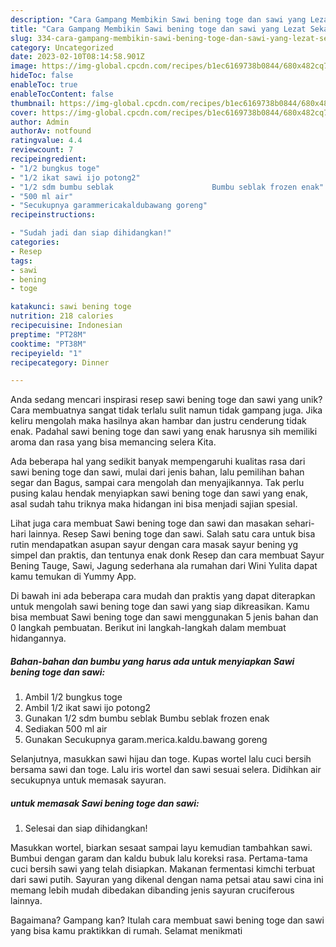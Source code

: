```yaml
---
description: "Cara Gampang Membikin Sawi bening toge dan sawi yang Lezat Sekali"
title: "Cara Gampang Membikin Sawi bening toge dan sawi yang Lezat Sekali"
slug: 334-cara-gampang-membikin-sawi-bening-toge-dan-sawi-yang-lezat-sekali
category: Uncategorized
date: 2023-02-10T08:14:58.901Z
image: https://img-global.cpcdn.com/recipes/b1ec6169738b0844/680x482cq70/sawi-bening-toge-dan-sawi-foto-resep-utama.jpg
hideToc: false
enableToc: true
enableTocContent: false
thumbnail: https://img-global.cpcdn.com/recipes/b1ec6169738b0844/680x482cq70/sawi-bening-toge-dan-sawi-foto-resep-utama.jpg
cover: https://img-global.cpcdn.com/recipes/b1ec6169738b0844/680x482cq70/sawi-bening-toge-dan-sawi-foto-resep-utama.jpg
author: Admin
authorAv: notfound
ratingvalue: 4.4
reviewcount: 7
recipeingredient:
- "1/2 bungkus toge"
- "1/2 ikat sawi ijo potong2"
- "1/2 sdm bumbu seblak                      Bumbu seblak frozen enak"
- "500 ml air"
- "Secukupnya garammericakaldubawang goreng"
recipeinstructions:

- "Sudah jadi dan siap dihidangkan!"
categories:
- Resep
tags:
- sawi
- bening
- toge

katakunci: sawi bening toge 
nutrition: 218 calories
recipecuisine: Indonesian
preptime: "PT28M"
cooktime: "PT38M"
recipeyield: "1"
recipecategory: Dinner

---
```





Anda sedang mencari inspirasi resep sawi bening toge dan sawi yang unik? Cara membuatnya sangat tidak terlalu sulit namun tidak gampang juga. Jika keliru mengolah maka hasilnya akan hambar dan justru cenderung tidak enak. Padahal sawi bening toge dan sawi yang enak harusnya sih memiliki aroma dan rasa yang bisa memancing selera Kita.





Ada beberapa hal yang sedikit banyak mempengaruhi kualitas rasa dari sawi bening toge dan sawi, mulai dari jenis bahan, lalu pemilihan bahan segar dan Bagus, sampai cara mengolah dan menyajikannya. Tak perlu pusing kalau hendak menyiapkan sawi bening toge dan sawi yang enak,      asal sudah tahu triknya maka hidangan ini bisa menjadi sajian spesial.














Lihat juga cara membuat Sawi bening toge dan sawi dan masakan sehari-hari lainnya. Resep Sawi bening toge dan sawi. Salah satu cara untuk bisa rutin mendapatkan asupan sayur dengan cara masak sayur bening yg simpel dan praktis, dan tentunya enak donk Resep dan cara membuat Sayur Bening Tauge, Sawi, Jagung sederhana ala rumahan dari Wini Yulita dapat kamu temukan di Yummy App.






Di bawah ini ada beberapa cara mudah dan praktis yang dapat diterapkan untuk mengolah sawi bening toge dan sawi yang siap dikreasikan. Kamu bisa membuat Sawi bening toge dan sawi menggunakan 5 jenis bahan dan 0 langkah pembuatan. Berikut ini langkah-langkah dalam membuat hidangannya.

<!--inarticleads1-->

##### Bahan-bahan dan bumbu yang harus ada untuk menyiapkan Sawi bening toge dan sawi:

1. Ambil 1/2 bungkus toge
1. Ambil 1/2 ikat sawi ijo potong2
1. Gunakan 1/2 sdm bumbu seblak                      Bumbu seblak frozen enak
1. Sediakan 500 ml air
1. Gunakan Secukupnya garam.merica.kaldu.bawang goreng


Selanjutnya, masukkan sawi hijau dan toge. Kupas wortel lalu cuci bersih bersama sawi dan toge. Lalu iris wortel dan sawi sesuai selera. Didihkan air secukupnya untuk memasak sayuran. 

<!--inarticleads2-->

#####  untuk memasak Sawi bening toge dan sawi:


1. Selesai dan siap dihidangkan!

Masukkan wortel, biarkan sesaat sampai layu kemudian tambahkan sawi. Bumbui dengan garam dan kaldu bubuk lalu koreksi rasa. Pertama-tama cuci bersih sawi yang telah disiapkan. Makanan fermentasi kimchi terbuat dari sawi putih. Sayuran yang dikenal dengan nama petsai atau sawi cina ini memang lebih mudah dibedakan dibanding jenis sayuran cruciferous lainnya. 

Bagaimana? Gampang kan? Itulah cara membuat sawi bening toge dan sawi yang bisa kamu praktikkan di rumah. Selamat menikmati
